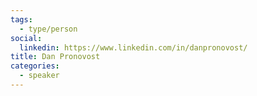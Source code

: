 ```yaml
---
tags:
  - type/person
social:
  linkedin: https://www.linkedin.com/in/danpronovost/
title: Dan Pronovost
categories:
  - speaker
---
```

